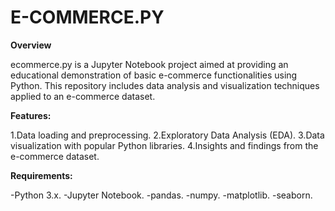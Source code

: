 # E-COMMERCE.PY
**Overview**

ecommerce.py is a Jupyter Notebook project aimed at providing an educational demonstration of basic e-commerce functionalities using Python. This repository includes data analysis and visualization techniques applied to an e-commerce dataset.

**Features:**

1.Data loading and preprocessing.
2.Exploratory Data Analysis (EDA).
3.Data visualization with popular Python libraries.
4.Insights and findings from the e-commerce dataset.

**Requirements:**

-Python 3.x.
-Jupyter Notebook.
-pandas.
-numpy.
-matplotlib.
-seaborn.
